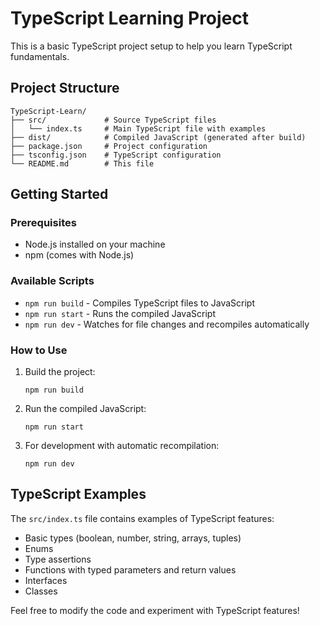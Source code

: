 # TypeScript Learning Project

This is a basic TypeScript project setup to help you learn TypeScript fundamentals.

## Project Structure

```
TypeScript-Learn/
├── src/             # Source TypeScript files
│   └── index.ts     # Main TypeScript file with examples
├── dist/            # Compiled JavaScript (generated after build)
├── package.json     # Project configuration
├── tsconfig.json    # TypeScript configuration
└── README.md        # This file
```

## Getting Started

### Prerequisites

- Node.js installed on your machine
- npm (comes with Node.js)

### Available Scripts

- `npm run build` - Compiles TypeScript files to JavaScript
- `npm run start` - Runs the compiled JavaScript
- `npm run dev` - Watches for file changes and recompiles automatically

### How to Use

1. Build the project:

   ```
   npm run build
   ```

2. Run the compiled JavaScript:

   ```
   npm run start
   ```

3. For development with automatic recompilation:
   ```
   npm run dev
   ```

## TypeScript Examples

The `src/index.ts` file contains examples of TypeScript features:

- Basic types (boolean, number, string, arrays, tuples)
- Enums
- Type assertions
- Functions with typed parameters and return values
- Interfaces
- Classes

Feel free to modify the code and experiment with TypeScript features!
